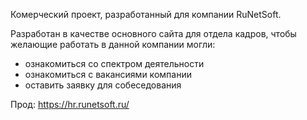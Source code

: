 Комерческий проект, разработанный для компании RuNetSoft.

Разработан в качестве основного сайта для отдела кадров, чтобы желающие работать в данной компании могли:
- ознакомиться со спектром деятельности
- ознакомиться с вакансиями компании
- оставить заявку для собеседования

Прод: https://hr.runetsoft.ru/
